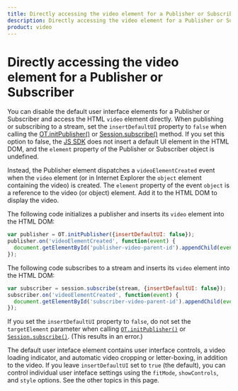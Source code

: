 ```yaml
---
title: Directly accessing the video element for a Publisher or Subscriber
description: Directly accessing the video element for a Publisher or Subscriber
product: video
---
```


# Directly accessing the video element for a Publisher or Subscriber

You can disable the default user interface elements for a Publisher or Subscriber and access the HTML `video` element directly. When publishing or subscribing to a stream, set the `insertDefaultUI` property to `false` when calling the [OT.initPublisher()](/sdk/stitch/video-js-reference/OT.html#initPublisher) or [Session.subscribe()](/sdk/stitch/video-js-reference/session.html#subscribe) method. If you set this option to false, the [JS SDK](/video/client-sdks/web) does not insert a default UI element in the HTML DOM, and the `element` property of the Publisher or Subscriber object is undefined.

Instead, the Publisher element dispatches a `videoElementCreated` event when the `video` element (or in Internet Explorer the `object` element containing the video) is created. The `element` property of the event `object` is a reference to the video (or object) element. Add it to the HTML DOM to display the video.

The following code initializes a publisher and inserts its `video` element into the HTML DOM:

```javascript
var publisher = OT.initPublisher({insertDefaultUI: false});
publisher.on('videoElementCreated', function(event) {
  document.getElementById('publisher-video-parent-id').appendChild(event.element);
});
```

The following code subscribes to a stream and inserts its `video` element into the HTML DOM:

```javascript
var subscriber = session.subscribe(stream, {insertDefaultUI: false});
subscriber.on('videoElementCreated', function(event) {
  document.getElementById('subscriber-video-parent-id').appendChild(event.element);
});
```

If you set the `insertDefaultUI` property to `false`, do not set the `targetElement` parameter when calling [`OT.initPublisher()`](/sdk/stitch/video-js-reference/OT.html#initPublisher) or [`Session.subscribe()`](/sdk/stitch/video-js-reference/session.html#subscribe). (This results in an error.)

The default user inteface element contains user interface controls, a video loading indicator, and automatic video cropping or letter-boxing, in addition to the video. If you leave `insertDefaultUI` set to `true` (the default), you can control individual user inteface settings using the `fitMode`, `showControls`, and `style` options. See the other topics in this page.

